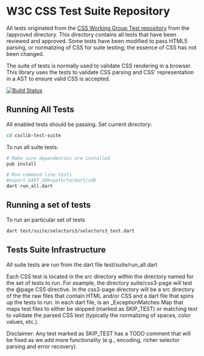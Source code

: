 W3C CSS Test Suite Repository
=============================

All tests originated from the [CSS Working Group Test repository](
http://test.csswg.org/) from the /approved directory.  This directory contains
all tests that have been reviewed and approved.  Some tests have been modified
to pass HTML5 parsing, or normalizing of CSS for suite testing; the essence of
CSS has not been changed.

The suite of tests is normally used to validate CSS rendering in a browser.
This library uses the tests to validate CSS parsing and CSS' representation in
a AST to ensure valid CSS is accepted.

[![Build Status](https://drone.io/github.com/dart-lang/csslib-test-suite/status.png)](https://drone.io/github.com/dart-lang/csslib-test-suite/latest)

Running All Tests
-----------------

All enabled tests should be passing.  Set current directory:
```bash
cd csslib-test-suite
```

To run all suite tests:
```bash
# Make sure dependencies are installed
pub install

# Run command line tests
#export DART_SDK=path/to/dart/sdk
dart run_all.dart
```
Running a set of tests
----------------------

To run an particular set of tests
```bash
dart test/suite/selectors3/selectors3_test.dart
```

Tests Suite Infrastructure
--------------------------

All suite tests are run from the dart file test/suite/run_all.dart

Each CSS test is located in the src directory within the directory named for the
set of tests to run.  For example, the directory suite/css3-page will test the
@page CSS directive.  In the css3-page directory will be a src directory of the
the raw files that contain HTML and/or CSS and a dart file that spins up the
tests to run.  In each dart file, is an _ExceptionMatches Map that maps test
files to either be skipped (marked as SKIP_TEST) or matching text to validate
the parsed CSS text (typically the normalizing of spaces, color values, etc.).

Disclaimer: Any test marked as SKIP_TEST has a TODO comment that will be fixed
as we add more functionality (e.g., encoding, richer selector parsing and error
recovery).
